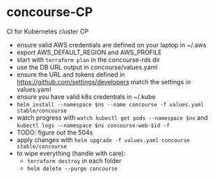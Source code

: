 # concourse-CP
CI for Kubernetes cluster CP

 * ensure valid AWS credentials are defined on your laptop in ~/.aws
 * export AWS_DEFAULT_REGION and AWS_PROFILE
 * start with `terraform plan` in the concourse-rds dir
 * use the DB URL output in concourse/values.yaml
 * ensure the URL and tokens defined in https://github.com/settings/developers  match the settings in values.yaml
 * ensure you have valid k8s credentials in ~/.kube
 * `helm install --namespace $ns --name concourse -f values.yaml stable/concourse`
 * watch progress with `watch kubectl get pods --namespace $ns` and `kubectl logs --namespace $ns concourse-web-$id -f`
 * TODO: figure out the 504s
 * apply changes with `helm upgrade -f values.yaml concourse stable/concourse`
 * to wipe everything (handle with care):
   * `terraform destroy` in each folder
   * `helm delete --purge concourse`
